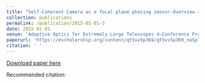 ```yaml
---
title: "Self-Coherent Camera as a focal plane phasing sensor-Overview and early comparison with the Zernike Phase Contrast Sensor"
collection: publications
permalink: /publication/2015-01-01-3
date: 2015-01-01
venue: 'Adaptive Optics for Extremely Large Telescopes 4–Conference Proceedings'
paperurl: 'https://escholarship.org/content/qt5vv5p369/qt5vv5p369_noSplash_02b04f90b903baeb26cd903dcf8a0c49.pdf'
citation: ' '
---
```


<a href='https://escholarship.org/content/qt5vv5p369/qt5vv5p369_noSplash_02b04f90b903baeb26cd903dcf8a0c49.pdf'>Download paper here</a>

Recommended citation:  